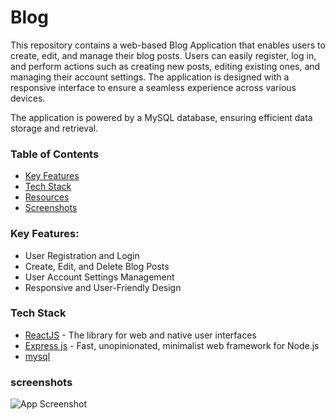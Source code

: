 # Blog

This repository contains a web-based Blog Application that enables users to create, edit, and manage their blog posts. Users can easily register, log in, and perform actions such as creating new posts, editing existing ones, and managing their account settings. The application is designed with a responsive interface to ensure a seamless experience across various devices. 

The application is powered by a MySQL database, ensuring efficient data storage and retrieval.

### Table of Contents

- [Key Features](#Key-Features)
- [Tech Stack](#tech-stack)
- [Resources](#resources)
- [Screenshots](#screenshots)

### Key Features:

- User Registration and Login
- Create, Edit, and Delete Blog Posts
- User Account Settings Management
- Responsive and User-Friendly Design

### Tech Stack

- [ReactJS](https://react.dev/) - The library for web and native user interfaces
- [Express js](https://expressjs.com/) - Fast, unopinionated, minimalist web framework for Node.js
- [mysql](https://www.mysql.com/)

### screenshots

![App Screenshot](https://i.ibb.co/5THWsSL/You-Can-See-App-Here.png)


